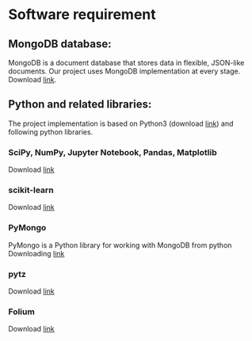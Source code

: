# Software requirement

## MongoDB database:
MongoDB is a document database that stores data in flexible, JSON-like documents. Our project uses MongoDB implementation at every stage. Download [link](https://www.mongodb.com/download-center/community).

## Python and related libraries:
The project implementation is based on Python3 (download [link](https://www.python.org/downloads/)) and following python libraries.

### SciPy, NumPy, Jupyter Notebook, Pandas, Matplotlib
Download [link](https://scipy.org/install.html)

### scikit-learn
Download [link](https://scikit-learn.org/stable/install.html)

### PyMongo
PyMongo is a Python library for working with MongoDB from python 
Downloading [link](https://api.mongodb.com/python/current/index.html)

### pytz 
Download [link](https://pypi.org/project/pytz/)

### Folium
Download [link](https://python-visualization.github.io/folium/installing.html)
